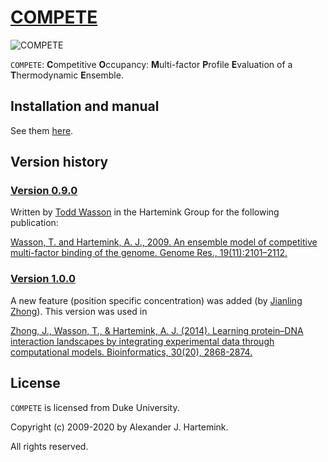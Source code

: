 
# [COMPETE](https://users.cs.duke.edu/~amink/software/compete/)

![COMPETE](https://users.cs.duke.edu/~amink/software/compete/images/compete_logo_profile_1.png)

`COMPETE`: **C**ompetitive **O**ccupancy: **M**ulti-factor **P**rofile **E**valuation of a **T**hermodynamic **E**nsemble.

## Installation and manual 

See them [here](https://github.com/jianlingzhong/COMPETE/blob/master/COMPETE/README.md).

## Version history

### [Version 0.9.0](https://github.com/jianlingzhong/COMPETE/releases/tag/v0.9.0)
Written by [Todd Wasson](https://www.linkedin.com/in/toddwasson/) in the Hartemink Group for the following publication:

[Wasson, T. and Hartemink, A. J., 2009. An ensemble model of competitive multi-factor binding of the genome. Genome Res., 19(11):2101–2112.](http://www.ncbi.nlm.nih.gov/pubmed/19720867)

### [Version 1.0.0](https://github.com/jianlingzhong/COMPETE/releases/tag/1.0.0)
A new feature (position specific concentration) was added (by [Jianling Zhong](https://github.com/jianlingzhong)). This version was used in

[Zhong, J., Wasson, T., & Hartemink, A. J. (2014). Learning protein–DNA interaction landscapes by integrating experimental data through computational models. Bioinformatics, 30(20), 2868-2874.](http://bioinformatics.oxfordjournals.org/content/30/20/2868)

## License
`COMPETE` is licensed from Duke University. 

Copyright (c) 2009-2020 by Alexander J. Hartemink. 

All rights reserved.
